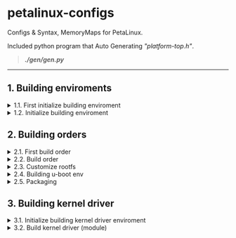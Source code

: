 # petalinux-configs

Configs &amp; Syntax, MemoryMaps for PetaLinux.

Included python program that Auto Generating *"platform-top.h"*.

> ***./gen/gen.py***

* * *

## 1. Building enviroments

<details><summary>1.1. First initialize building enviroment</summary>

### for APT (Debian series)

``` bash
sudo apt install libtinfo5 libncurses5
sudo ln -s /usr/bin/make /usr/bin/gmake
```

``` bash
sudo dpkg --add-architecture i386 && sudo apt-get update
sudo apt install tofrodos gawk xvfb git libncurses5-dev tftpd zlib1g-dev zlib1g-dev:i386 libssl-dev flex bison chrpath socat autoconf libtool texinfo gcc-multilib libsdl1.2-dev libglib2.0-dev screen pax xterm bc build-essential dnsutils

./petalinux-<petalinux-version>-installer.run -d ./petalinux-build/
source ./petalinux-build/settings.sh

petalinux-create --type project --template <template, ex)zynqMP> --name <user-project-name>
```

### for PACMAN (Arch series)

``` bash
sudo pacman -S cpio inetutils libpng12 libxcrypt-compat xorg-xlsclients
yay -S ncurses5-compat-libs fxload digilent.adept.runtime digilent.adept.utilities
sudo ln -s /usr/bin/make /usr/bin/gmake
```

* * *

</details>

<details><summary>1.2. Initialize building enviroment</summary>

``` bash
source ./petalinux-build/settings.sh
cd <user-project-root>
```

* * *

</details>

## 2. Building orders

<details><summary>2.1. First build order</summary>

### HW Menuconfig

``` bash
petalinux-config --get-hw-description <user-fpga-directory>
```

1. Subsystem AUTO Hardware Settings → Flash Settings

<div align="middle">

![4](https://github.com/aruyu/petalinux-configs/blob/master/ref/memorymap/1.png)
</div>

2. u-boot Configuration → u-boot script configuration → QSPI/OSPI image offsets

<div align="middle">

![4](https://github.com/aruyu/petalinux-configs/blob/master/ref/memorymap/2.png)
</div>

* ext 1-1. Image Packaging Configuration → (INITRD or JFFS2, if=JFFS2 then=set erase_block)

* ext 1-2. Image Packaging Configuration → INITRAMFS/INITRD Image name
  (petalinux-image-minimal)
  (petalinux-initramfs-image)

* ext 2. Firmware Version Configuration

* ext 3-1. Yocto Settings → Add pre-mirror url (/downloads)

* ext 3-2. Yocto Settings → Local sstate feeds settings (/aarch64)
  (file://.*/.*)

### U-Boot Menuconfig

``` bash
petalinux-config -c u-boot
```

1. ARM architecture: Boot script offset

<div align="middle">

![4](https://github.com/aruyu/petalinux-configs/blob/master/ref/memorymap/3.png)
</div>

2. Environment: Environment...

3. Environment: Environment offset

<div align="middle">

![4](https://github.com/aruyu/petalinux-configs/blob/master/ref/memorymap/4.png)
</div>

* ext. Command line interface: Shell prompt

### Kernel Menuconfig

``` bash
petalinux-config -c kernel
```

1. File systems → Miscellaneous filesystems → [ ] JFFS2 summary support (disable)

2. File systems → Miscellaneous filesystems → [ ] JFFS2 XATTR support (disable)

### Rootfs Menuconfig

``` bash
petalinux-config -c rootfs
```

``` bash
cat >> ./project-spec/meta-user/conf/petalinuxbsp.conf <<-EOF
	INIT_MANAGER_DEFAULT:forcevariable = "sysvinit"
EOF

cat >> ./project-spec/meta-user/conf/user-rootfsconfig <<-EOF
	CONFIG_devmem2
	CONFIG_libubootenv
	CONFIG_libubootenv-bin
	CONFIG_updatetools
EOF
```

1. Image Features -> Init-manager (sysvinit or systemd)
2. user packages -> (libubootenv, libubootenv-bin)
* ext. PetaLinux RootFS Settings (enable busybox)

### Busybox Menuconfig

``` bash
petalinux-config -c busybox
```

* ext. PetaLinux RootFS busybox Settings (flashcp)

### Build

``` bash
#if need
vi ./project-spec/meta-user/recipes-bsp/device-tree/files/system-user.dtsi
vi ./project-spec/meta-user/recipes-bsp/u-boot/files/platform-top.h
```

``` bash
petalinux-build
```

* * *

</details>

<details><summary>2.2. Build order</summary>

``` bash
petalinux-config --get-hw-description <user-fpga-directory>
petalinux-build

petalinux-config -c <component>
petalinux-build -c <component>
```

* * *

</details>

<details><summary>2.3. Customize rootfs</summary>

### ramdisk

``` bash
dd bs=64 skip=1 if=rootfs.cpio.gz.u-boot of=rootfs.cpio.gz
gunzip rootfs.cpio.gz

mkdir rootfs && cd rootfs

cpio -i -F ../rootfs.cpio
```

<CUSTOM ROOTFS>

``` bash
sudo su <<-EOF
	chown -R root:root *
	chown -R user:user home/kvim
	find . | cpio -o -H newc | gzip -9 > ../rootfs_new.cpio.gz
EOF
cd ../

mkimage -A arm -T ramdisk -C gzip -d rootfs_new.cpio.gz rootfs_new.cpio.gz.u-boot
```

### JFFS2


* * *

</details>

<details><summary>2.4. Building u-boot env</summary>

### Use mkenvimage

``` bash
vi env.txt
```

> The input file is in format:
>
> key1=value1
>
> key2=value2
>
> ...
>
> Empty lines are skipped, and lines with a # in the first
>
> column are treated as comments (also skipped).

``` bash
mkenvimage -s <env-size> -o <env-name> env.txt
```

### Use U-Boot tftpput

``` bash
saveenv
sf probe; sf read 0x100000 <env-offset> <env-size>; tftpput 0x100000 <env-size> ${serverip}:<env-name>
```

* * *

</details>

<details><summary>2.5. Packaging</summary>

### U-Boot only (No fpga, env)

``` bash
petalinux-package --boot --force --format BIN --u-boot -o uboot.bin
```

### U-Boot only (No env)

``` bash
petalinux-package --boot --force --format BIN --fpga --u-boot -o uboot.bin
```

### U-Boot only (With env)

``` bash
petalinux-package --boot --force --format BIN --fpga --u-boot --add uboot.env --offset <env-offset> -o uboot.bin
```

### Booting using Fit image

``` bash
petalinux-package --boot --force --format BIN --fpga --u-boot --kernel image.ub --offset <kernel-offset> --boot-script --offset <bootsrc-offset>
```

### Booting using Separate images (NOT WORKING)

``` bash
# Have to use u-boot tftpboot
petalinux-package --boot --force --format BIN --fpga --u-boot --kernel Image.gz --offset <kernel-offset> --boot-script --offset <bootsrc-offset> --add rootfs.cpio.gz.u-boot --offset <rootfs-offset>
```

* * *

</details>

## 3. Building kernel driver

<details><summary>3.1. Initialize building kernel driver enviroment</summary>

``` bash
cd <user-project-root>
petalinux-create --type modules --enable --name <user-module-name>

cat >> ./project-spec/meta-user/conf/petalinuxbsp.conf <<-EOF
	RM_WORK_EXCLUDE += "<user-module-name>"
EOF

cd ./project-spec/meta-user/recipes-modules/<user-module-name>
vi ./files/<user-module-name>.c
```

* * *

</details>

<details><summary>3.2. Build kernel driver (module)</summary>

### Command List

``` bash
petalinux-build -c <user-module-name> -x listtasks
```

### Build

``` bash
petalinux-build -c <user-module-name>
```

### Rebuild

``` bash
petalinux-build -c <user-module-name> -x do_clean
petalinux-build -c <user-module-name>
```

### Install

``` bash
petalinux-build -c <user-module-name> -x do_install
```

### Output Directory

``` bash
<user-project-root>/build/tmp/work/<machine-name>-xilinx-linux/<user-module-name>/1.0-r0/sysroot-destdir/lib/modules/<petalinux-version>/extra/<user-module-name>.ko
```

* * *

